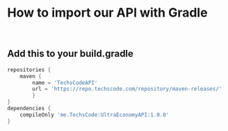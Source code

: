 # How to import our API with Gradle
<br>

## Add this to your build.gradle
```gradle
repositories {
    maven {
        name = 'TechsCodeAPI'
        url = 'https://repo.techscode.com/repository/maven-releases/'
        }
}
dependencies {
    compileOnly 'me.TechsCode:UltraEconomyAPI:1.0.0'
}
```